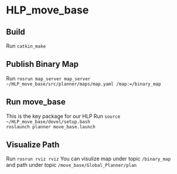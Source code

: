 # HLP_move_base

## Build
Run `catkin_make`

## Publish Binary Map
Run `rosrun map_server map_server ~/HLP_move_base/src/planner/maps/map.yaml /map:=/binary_map`

## Run move_base
This is the key package for our HLP
Run `source ~/HLP_move_base/devel/setup.bash` <br />
`roslaunch planner move_base.launch`

## Visualize Path
Run `rosrun rviz rviz`
You can visulize map under topic `/binary_map` <br />
and path under topic `/move_base/Global_Planner/plan`
